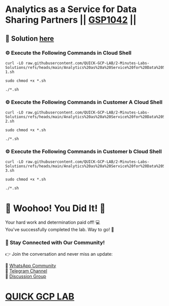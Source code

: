 # Analytics as a Service for Data Sharing Partners || [GSP1042](https://www.cloudskillsboost.google/focuses/42014?parent=catalog) ||

## 🔑 Solution [here]()

### ⚙️ Execute the Following Commands in Cloud Shell

```
curl -LO raw.githubusercontent.com/QUICK-GCP-LAB/2-Minutes-Labs-Solutions/refs/heads/main/Analytics%20as%20a%20Service%20for%20Data%20Sharing%20Partners/gsp1042-1.sh

sudo chmod +x *.sh

./*.sh
```

### ⚙️ Execute the Following Commands in Customer A Cloud Shell

```
curl -LO raw.githubusercontent.com/QUICK-GCP-LAB/2-Minutes-Labs-Solutions/refs/heads/main/Analytics%20as%20a%20Service%20for%20Data%20Sharing%20Partners/gsp1042-2.sh

sudo chmod +x *.sh

./*.sh
```

### ⚙️ Execute the Following Commands in Customer b Cloud Shell

```
curl -LO raw.githubusercontent.com/QUICK-GCP-LAB/2-Minutes-Labs-Solutions/refs/heads/main/Analytics%20as%20a%20Service%20for%20Data%20Sharing%20Partners/gsp1042-3.sh

sudo chmod +x *.sh

./*.sh
```

# 🎉 Woohoo! You Did It! 🎉

Your hard work and determination paid off! 💻  
You've successfully completed the lab. Way to go! 🚀  

### 💬 Stay Connected with Our Community!

👉 Join the conversation and never miss an update:  

💚 [WhatsApp Community](https://chat.whatsapp.com/ECJ9h8GA3CA1ksaI9m5NrX)  
📢 [Telegram Channel](https://t.me/quickgcplab)  
👥 [Discussion Group](https://t.me/quickgcplabchats)  

# [QUICK GCP LAB](https://www.youtube.com/@quickgcplab)